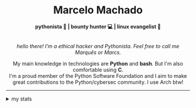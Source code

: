 <h1 align="center"> Marcelo Machado </h1> <!-- <img src="https://tryhackme-badges.s3.amazonaws.com/mmaachado.png" alt="TryHackMe"> -->
    
<div align="center">
<b>pythonista 🐍 | bounty hunter 💻 | linux evangelist 🐧</b>
<br>
<br>

<i>hello there! I'm a ethical hacker and Pythonista. Feel free to call me Marquês or Marcs.</i>

<p>

My main knowledge in technologies are **Python** and **bash**. But I'm also comfortable using **C**. <br/>
I'm a proud member of the Python Software Foundation and I aim to make great contributions to the Python/cybersec community. I use Arch btw!
</p>

</div>

---

<details closed>    
<summary>my stats</summary>

<!--START_SECTION:waka-->
**I'm a Night 🦉** 

```text
🌞 Morning    38 commits     ███░░░░░░░░░░░░░░░░░░░░░░   13.24% 
🌆 Daytime    84 commits     ███████░░░░░░░░░░░░░░░░░░   29.27% 
🌃 Evening    154 commits    █████████████░░░░░░░░░░░░   53.66% 
🌙 Night      11 commits     █░░░░░░░░░░░░░░░░░░░░░░░░   3.83%

```


📊 **This Week I Spent My Time On** 

```text
⌚︎ Time Zone: America/Sao_Paulo

💬 Programming Languages: 
Python                   3 hrs 17 mins       ███████████░░░░░░░░░░░░░░   45.69% 
Markdown                 2 hrs 51 mins       ██████████░░░░░░░░░░░░░░░   39.63% 
HTML                     30 mins             █░░░░░░░░░░░░░░░░░░░░░░░░   7.17% 
TOML                     28 mins             █░░░░░░░░░░░░░░░░░░░░░░░░   6.65% 
Emacs Lisp               3 mins              ░░░░░░░░░░░░░░░░░░░░░░░░░   0.85%

🔥 Editors: 
VS Code                  3 hrs 40 mins       ████████████░░░░░░░░░░░░░   50.99% 
Obsidian                 2 hrs 51 mins       ██████████░░░░░░░░░░░░░░░   39.63% 
Emacs                    40 mins             ██░░░░░░░░░░░░░░░░░░░░░░░   9.38%

💻 Operating System: 
Windows                  6 hrs 31 mins       ██████████████████████░░░   90.62% 
WSL                      40 mins             ██░░░░░░░░░░░░░░░░░░░░░░░   9.38%

```


 Last Updated on 12/04/2025
<!--END_SECTION:waka-->

<!-- <div>
        <a target="_blank" rel="noopener noreferrer" href="https://github.com/mmaachado?tab=repositories"><img src="https://github-readme-stats.vercel.app/api/top-langs/?username=mmaachado&hide=html,css,swift,ruby&langs_count=6&hide_border=true&layout=compact&show_icons=true&line_height=10&theme=transparent&title_color=4a86d1&custom_title=favourite%20languages"
       alt="most used languages" align="right"></a>
     <a target="_blank" rel="noopener noreferrer" href="https://wakatime.com/@mmachado"><img width="400rem" src="https://github-readme-stats.vercel.app/api/wakatime?username=mmachado&theme=transparent&hide_border=true&hide=markdown,html,css,text,other,yaml,json,prolog,dart,docker,xml,gitconfig,TSQL&hide_title=true&line_height=50&langs_count=4&layout=default" alt="wakatime stats" align="left" /></a> 
        

</div>

 <img src="https://raw.githubusercontent.com/MicaelliMedeiros/micaellimedeiros/master/image/computer-illustration.png" min-width="400px" max-width="400px" width="400px" align="right" alt="computer-illustration.png"> -->
<!-- [![Buy me a coffee](https://img.shields.io/badge/Buy%20Me%20a%20Coffee-ffdd00?style=for-the-badge&logo=buy-me-a-coffee&logoColor=black)](https://www.buymeacoffee.com/anticodingclub) -->

</details>
